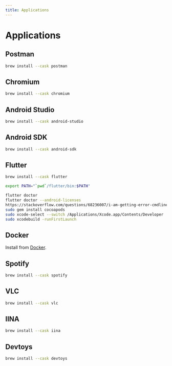 ```yaml
---
title: Applications
---
```


# Applications

## Postman

```sh
brew install --cask postman
```

## Chromium

```sh
brew install --cask chromium
```

## Android Studio

```sh
brew install --cask android-studio
```

## Android SDK

```sh
brew install --cask android-sdk
```

## Flutter

```sh
brew install --cask flutter
```

```sh
export PATH="`pwd`/flutter/bin:$PATH"
```

```sh
flutter doctor
flutter doctor --android-licenses
https://stackoverflow.com/questions/68236007/i-am-getting-error-cmdline-tools-component-is-missing-after-installing-flutter
sudo gem install cocoapods
sudo xcode-select --switch /Applications/Xcode.app/Contents/Developer
sudo xcodebuild -runFirstLaunch
```

## Docker

Install from [Docker](https://docs.docker.com/docker-for-mac/install/).

## Spotify

```sh
brew install --cask spotify
```

## VLC

```sh
brew install --cask vlc
```

## IINA

```sh
brew install --cask iina
```

## Devtoys

```sh
brew install --cask devtoys
```

